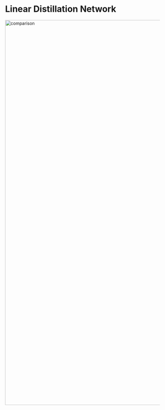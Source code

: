 # Linear Distillation Network 

<img width="1253" alt="comparison" src="https://user-images.githubusercontent.com/23639048/58211371-6d5a2700-7cf4-11e9-823e-64c335b61203.png">
